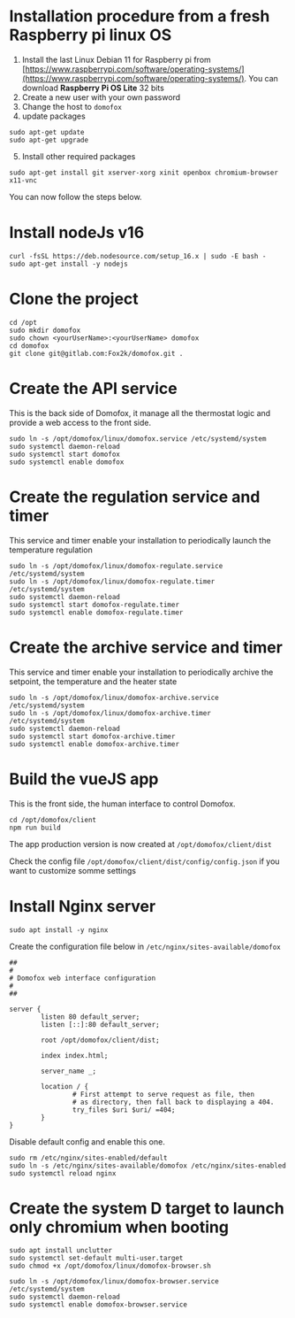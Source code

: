 # Installation procedure from a fresh Raspberry pi linux OS

1. Install the last Linux Debian 11 for Raspberry pi from [https://www.raspberrypi.com/software/operating-systems/](https://www.raspberrypi.com/software/operating-systems/). You can download **Raspberry Pi OS Lite** 32 bits
2. Create a new user with your own password
3. Change the host to `domofox`
4. update packages
```
sudo apt-get update
sudo apt-get upgrade
```
5. Install other required packages
```
sudo apt-get install git xserver-xorg xinit openbox chromium-browser x11-vnc
```

You can now follow the steps below.


# Install nodeJs v16

```
curl -fsSL https://deb.nodesource.com/setup_16.x | sudo -E bash -
sudo apt-get install -y nodejs
```

# Clone the project
```
cd /opt
sudo mkdir domofox
sudo chown <yourUserName>:<yourUserName> domofox
cd domofox
git clone git@gitlab.com:Fox2k/domofox.git .
```

# Create the API service
This is the back side of Domofox, it manage all the thermostat logic and provide a web access to the front side.

```
sudo ln -s /opt/domofox/linux/domofox.service /etc/systemd/system
sudo systemctl daemon-reload
sudo systemctl start domofox
sudo systemctl enable domofox
```

# Create the regulation service and timer
This service and timer enable your installation to periodically launch the temperature regulation

```
sudo ln -s /opt/domofox/linux/domofox-regulate.service /etc/systemd/system
sudo ln -s /opt/domofox/linux/domofox-regulate.timer /etc/systemd/system
sudo systemctl daemon-reload
sudo systemctl start domofox-regulate.timer
sudo systemctl enable domofox-regulate.timer
```

# Create the archive service and timer
This service and timer enable your installation to periodically archive the setpoint, the temperature and the heater state

```
sudo ln -s /opt/domofox/linux/domofox-archive.service /etc/systemd/system
sudo ln -s /opt/domofox/linux/domofox-archive.timer /etc/systemd/system
sudo systemctl daemon-reload
sudo systemctl start domofox-archive.timer
sudo systemctl enable domofox-archive.timer
```

# Build the vueJS app
This is the front side, the human interface to control Domofox.

```
cd /opt/domofox/client
npm run build
```
The app production version is now created at `/opt/domofox/client/dist`

Check the config file `/opt/domofox/client/dist/config/config.json` if you want to customize somme settings


# Install Nginx server

```
sudo apt install -y nginx
```

Create the configuration file below in `/etc/nginx/sites-available/domofox`

```
##
#
# Domofox web interface configuration
#
##

server {
        listen 80 default_server;
        listen [::]:80 default_server;

        root /opt/domofox/client/dist;

        index index.html;

        server_name _;

        location / {
                # First attempt to serve request as file, then
                # as directory, then fall back to displaying a 404.
                try_files $uri $uri/ =404;
        }
}
```
Disable default config and enable this one.
```
sudo rm /etc/nginx/sites-enabled/default
sudo ln -s /etc/nginx/sites-available/domofox /etc/nginx/sites-enabled
sudo systemctl reload nginx
```


# Create the system D target to launch only chromium when booting

```
sudo apt install unclutter
sudo systemctl set-default multi-user.target
sudo chmod +x /opt/domofox/linux/domofox-browser.sh

sudo ln -s /opt/domofox/linux/domofox-browser.service /etc/systemd/system
sudo systemctl daemon-reload
sudo systemctl enable domofox-browser.service
```